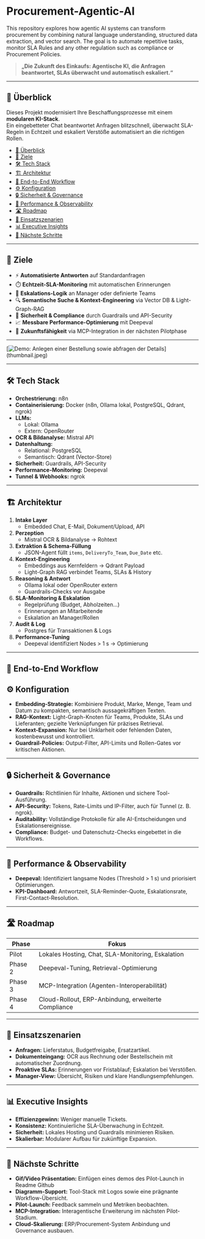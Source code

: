 # Procurement-Agentic-AI
This repository explores how agentic AI systems can transform procurement by combining natural language understanding, structured data extraction, and vector search. The goal is to automate repetitive tasks, monitor SLA Rules and any other regulation such as compliance or Procurement Policies.

> **„Die Zukunft des Einkaufs: Agentische KI, die Anfragen beantwortet, SLAs überwacht und automatisch eskaliert.“**

---

## 🚀 Überblick

Dieses Projekt modernisiert Ihre Beschaffungsprozesse mit einem **modularen KI-Stack**.  
Ein eingebetteter Chat beantwortet Anfragen blitzschnell, überwacht SLA-Regeln in Echtzeit und eskaliert Verstöße automatisiert an die richtigen Rollen.
- [🚀 Überblick](#-überblick)
- [🎯 Ziele](#-ziele)
- [🛠️ Tech Stack](#️-tech-stack)
- [🏗️ Architektur](#-architektur)
- [🔄 End-to-End Workflow](#-end-to-end-workflow)
- [⚙️ Konfiguration](#️-konfiguration)
- [🔒 Sicherheit & Governance](#-sicherheit--governance)
- [🚀 Performance & Observability](#-performance--observability)
- [🛣️ Roadmap](#️-roadmap)
- [💼 Einsatzszenarien](#-einsatzszenarien)
- [📊 Executive Insights](#-executive-insights)
- [🧭 Nächste Schritte](#-nächste-schritte)

---

## 🎯 Ziele

- ⚡ **Automatisierte Antworten** auf Standardanfragen  
- ⏱️ **Echtzeit-SLA-Monitoring** mit automatischen Erinnerungen  
- 🚨 **Eskalations-Logik** an Manager oder definierte Teams  
- 🔍 **Semantische Suche & Kontext-Engineering** via Vector DB & Light-Graph-RAG  
- 🔐 **Sicherheit & Compliance** durch Guardrails und API-Security  
- 📈 **Messbare Performance-Optimierung** mit Deepeval  
- 🔄 **Zukunftsfähigkeit** via MCP-Integration in der nächsten Pilotphase

---

[![Demo: Anlegen einer Bestellung sowie abfragen der Details](https://vimeo.com/1127977900?fl=ip&fe=ec)]
(thumbnail.jpeg)


---

## 🛠️ Tech Stack

- **Orchestrierung:** n8n  
- **Containerisierung:** Docker (n8n, Ollama lokal, PostgreSQL, Qdrant, ngrok)  
- **LLMs:**  
  - Lokal: Ollama  
  - Extern: OpenRouter  
- **OCR & Bildanalyse:** Mistral API  
- **Datenhaltung:**  
  - Relational: PostgreSQL  
  - Semantisch: Qdrant (Vector-Store)  
- **Sicherheit:** Guardrails, API-Security  
- **Performance-Monitoring:** Deepeval  
- **Tunnel & Webhooks:** ngrok  

---

## 🏗️ Architektur

1. **Intake Layer**  
   - Embedded Chat, E-Mail, Dokument/Upload, API  
2. **Perzeption**  
   - Mistral OCR & Bildanalyse → Rohtext  
3. **Extraktion & Schema-Füllung**  
   - JSON-Agent füllt `items`, `DeliveryTo_Team`, `Due_Date` etc.  
4. **Kontext-Engineering**  
   - Embeddings aus Kernfeldern → Qdrant Payload  
   - Light-Graph RAG verbindet Teams, SLAs & History  
5. **Reasoning & Antwort**  
   - Ollama lokal oder OpenRouter extern  
   - Guardrails-Checks vor Ausgabe  
6. **SLA-Monitoring & Eskalation**  
   - Regelprüfung (Budget, Abholzeiten…)  
   - Erinnerungen an Mitarbeitende  
   - Eskalation an Manager/Rollen  
7. **Audit & Log**  
   - Postgres für Transaktionen & Logs  
8. **Performance-Tuning**  
   - Deepeval identifiziert Nodes > 1 s → Optimierung  

---

## 🔄 End-to-End Workflow


  
## ⚙️ Konfiguration

- **Embedding-Strategie:** Kombiniere Produkt, Marke, Menge, Team und Datum zu kompakten, semantisch aussagekräftigen Texten.
- **RAG-Kontext:** Light-Graph-Knoten für Teams, Produkte, SLAs und Lieferanten; gezielte Verknüpfungen für präzises Retrieval.
- **Kontext-Expansion:** Nur bei Unklarheit oder fehlenden Daten, kostenbewusst und kontrolliert.
- **Guardrail-Policies:** Output-Filter, API-Limits und Rollen-Gates vor kritischen Aktionen.

---

## 🔒 Sicherheit & Governance

- **Guardrails:** Richtlinien für Inhalte, Aktionen und sichere Tool-Ausführung.
- **API-Security:** Tokens, Rate-Limits und IP-Filter, auch für Tunnel (z. B. ngrok).
- **Auditability:** Vollständige Protokolle für alle AI-Entscheidungen und Eskalationsereignisse.
- **Compliance:** Budget- und Datenschutz-Checks eingebettet in die Workflows.

---

## 🚀 Performance & Observability

- **Deepeval:** Identifiziert langsame Nodes (Threshold > 1 s) und priorisiert Optimierungen.
- **KPI-Dashboard:** Antwortzeit, SLA-Reminder-Quote, Eskalationsrate, First-Contact-Resolution.

---

## 🛣️ Roadmap

| Phase   | Fokus                                                     |
|---------|-----------------------------------------------------------|
| Pilot   | Lokales Hosting, Chat, SLA-Monitoring, Eskalation         |
| Phase 2 | Deepeval-Tuning, Retrieval-Optimierung                    |
| Phase 3 | MCP-Integration (Agenten-Interoperabilität)               |
| Phase 4 | Cloud-Rollout, ERP-Anbindung, erweiterte Compliance       |

---

## 💼 Einsatzszenarien

- **Anfragen:** Lieferstatus, Budgetfreigabe, Ersatzartikel.
- **Dokumenteingang:** OCR aus Rechnung oder Bestellschein mit automatischer Zuordnung.
- **Proaktive SLAs:** Erinnerungen vor Fristablauf; Eskalation bei Verstößen.
- **Manager-View:** Übersicht, Risiken und klare Handlungsempfehlungen.

---

## 📊 Executive Insights

- **Effizienzgewinn:** Weniger manuelle Tickets.
- **Konsistenz:** Kontinuierliche SLA-Überwachung in Echtzeit.
- **Sicherheit:** Lokales Hosting und Guardrails minimieren Risiken.
- **Skalierbar:** Modularer Aufbau für zukünftige Expansion.

---

## 🧭 Nächste Schritte

- **Gif/Video Präsentation:** Einfügen eines demos des Pilot-Launch in Readme Github
- **Diagramm-Support:** Tool-Stack mit Logos sowie eine prägnante Workflow-Übersicht.
- **Pilot-Launch:** Feedback sammeln und Metriken beobachten.
- **MCP-Integration:** Interagentische Erweiterung im nächsten Pilot-Stadium.
- **Cloud-Skalierung:** ERP/Procurement-System Anbindung und Governance ausbauen.
